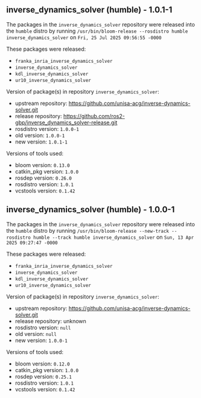 ## inverse_dynamics_solver (humble) - 1.0.1-1

The packages in the `inverse_dynamics_solver` repository were released into the `humble` distro by running `/usr/bin/bloom-release --rosdistro humble inverse_dynamics_solver` on `Fri, 25 Jul 2025 09:56:55 -0000`

These packages were released:
- `franka_inria_inverse_dynamics_solver`
- `inverse_dynamics_solver`
- `kdl_inverse_dynamics_solver`
- `ur10_inverse_dynamics_solver`

Version of package(s) in repository `inverse_dynamics_solver`:

- upstream repository: https://github.com/unisa-acg/inverse-dynamics-solver.git
- release repository: https://github.com/ros2-gbp/inverse_dynamics_solver-release.git
- rosdistro version: `1.0.0-1`
- old version: `1.0.0-1`
- new version: `1.0.1-1`

Versions of tools used:

- bloom version: `0.13.0`
- catkin_pkg version: `1.0.0`
- rosdep version: `0.26.0`
- rosdistro version: `1.0.1`
- vcstools version: `0.1.42`


## inverse_dynamics_solver (humble) - 1.0.0-1

The packages in the `inverse_dynamics_solver` repository were released into the `humble` distro by running `/usr/bin/bloom-release --new-track --rosdistro humble --track humble inverse_dynamics_solver` on `Sun, 13 Apr 2025 09:27:47 -0000`

These packages were released:
- `franka_inria_inverse_dynamics_solver`
- `inverse_dynamics_solver`
- `kdl_inverse_dynamics_solver`
- `ur10_inverse_dynamics_solver`

Version of package(s) in repository `inverse_dynamics_solver`:

- upstream repository: https://github.com/unisa-acg/inverse-dynamics-solver.git
- release repository: unknown
- rosdistro version: `null`
- old version: `null`
- new version: `1.0.0-1`

Versions of tools used:

- bloom version: `0.12.0`
- catkin_pkg version: `1.0.0`
- rosdep version: `0.25.1`
- rosdistro version: `1.0.1`
- vcstools version: `0.1.42`


